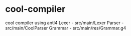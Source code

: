 # cool-compiler
 cool compiler using antl4
Lexer - src/main/Lexer
Parser - src/main/CoolParser
Grammar - src/main/res/Grammar.g4
